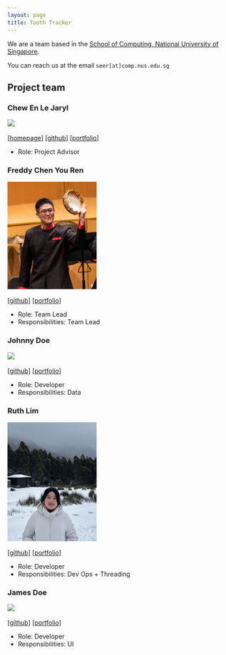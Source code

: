 ```yaml
---
layout: page
title: Tooth Tracker
---
```


We are a team based in the [School of Computing, National University of Singapore](http://www.comp.nus.edu.sg).

You can reach us at the email `seer[at]comp.nus.edu.sg`

## Project team


### Chew En Le Jaryl

<img src="images/techjay-c.png" width="200px">

[[homepage](http://www.comp.nus.edu.sg/~damithch)]
[[github](http://github.com/techjay-c)]
[[portfolio](team/johndoe.md)]

* Role: Project Advisor

### Freddy Chen You Ren

<img src="images/freddychenyouren2.png" width="200px">

[[github](https://github.com/freddychenyouren2)]
[[portfolio](team/johndoe.md)]

* Role: Team Lead
* Responsibilities: Team Lead

### Johnny Doe

<img src="images/johndoe.png" width="200px">

[[github](http://github.com/johndoe)] [[portfolio](team/johndoe.md)]

* Role: Developer
* Responsibilities: Data

### Ruth Lim

<img src="images/ruth-lim.png" width="200px">

[[github](http://github.com/ruth-lim)]
[[portfolio](team/johndoe.md)]

* Role: Developer
* Responsibilities: Dev Ops + Threading

### James Doe

<img src="images/johndoe.png" width="200px">

[[github](http://github.com/johndoe)]
[[portfolio](team/johndoe.md)]

* Role: Developer
* Responsibilities: UI
